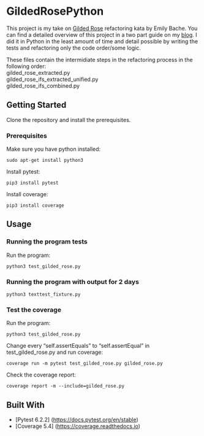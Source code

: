 # GildedRosePython
This project is my take on [Gilded Rose](https://github.com/emilybache/GildedRose-Refactoring-Kata) refactoring kata by Emily Bache. You can find a detailed overview of this project in a two part guide on my [blog](https://codenoodles.com/the-basics-of-writing-quality-unit-tests-with-code-katas/). I did it in Python in the least amount of time and detail possible by writing the tests and refactoring only the code order/some logic.<br>

These files contain the intermidiate steps in the refactoring process in the following order:<br>
gilded_rose_extracted.py <br>
gilded_rose_ifs_extracted_unified.py <br>
gilded_rose_ifs_combined.py <br>


## Getting Started
Clone the repository and install the prerequisites.

### Prerequisites

Make sure you have python installed:
```
sudo apt-get install python3
```

Install pytest:
```
pip3 install pytest
```

Install coverage:
```
pip3 install coverage
```

## Usage

### Running the program tests
Run the program:
```
python3 test_gilded_rose.py
```

### Running the program with output for 2 days
```
python3 texttest_fixture.py
```

### Test the coverage

Run the program:
```
python3 test_gilded_rose.py
```

Change every “self.assertEquals” to “self.assertEqual” in test_gilded_rose.py and run coverage:
```
coverage run -m pytest test_gilded_rose.py gilded_rose.py
```

Check the coverage report:
```
coverage report -m --include=gilded_rose.py
```

## Built With
* [Pytest 6.2.2] (https://docs.pytest.org/en/stable)
* [Coverage 5.4] (https://coverage.readthedocs.io)
